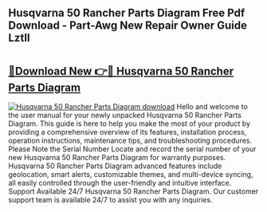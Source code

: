 ## Husqvarna 50 Rancher Parts Diagram Free Pdf Download - Part-Awg New Repair Owner Guide LztIl

# <h2><a href="http://dfn1y7r.blite.top/?on=Husqvarna+50+Rancher+Parts+Diagram">🔗Download New 👉🔴 Husqvarna 50 Rancher Parts Diagram</a></h2>

[![Husqvarna 50 Rancher Parts Diagram download](https://i.imgur.com/lujVjoI.png)](http://dfn1y7r.blite.top/?on=Husqvarna+50+Rancher+Parts+Diagram)
Hello and welcome to the user manual for your newly unpacked Husqvarna 50 Rancher Parts Diagram. This guide is here to help you make the most of your product by providing a comprehensive overview of its features, installation process, operation instructions, maintenance tips, and troubleshooting procedures. Please Note the Serial Number Locate and record the serial number of your new Husqvarna 50 Rancher Parts Diagram for warranty purposes. Husqvarna 50 Rancher Parts Diagram advanced features include geolocation, smart alerts, customizable themes, and multi-device syncing, all easily controlled through the user-friendly and intuitive interface. Support Available 24/7 Husqvarna 50 Rancher Parts Diagram. Our customer support team is available 24/7 to assist you with any inquiries.
